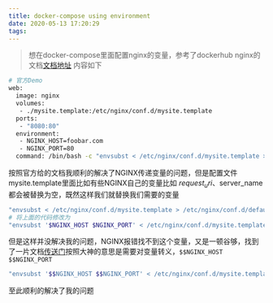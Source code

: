 ```yaml
---
title: docker-compose using environment
date: 2020-05-13 17:20:29
tags:
---
```



> 想在docker-compose里面配置nginx的变量，参考了dockerhub nginx的文档[文档地址](https://hub.docker.com/_/nginx/)  内容如下

```bash
# 官方Demo
web:
  image: nginx
  volumes:
   - ./mysite.template:/etc/nginx/conf.d/mysite.template
  ports:
   - "8080:80"
  environment:
   - NGINX_HOST=foobar.com
   - NGINX_PORT=80
  command: /bin/bash -c "envsubst < /etc/nginx/conf.d/mysite.template > /etc/nginx/conf.d/default.conf && exec nginx -g 'daemon off;'"
```

按照官方给的文档我顺利的解决了NGINX传递变量的问题，但是配置文件mysite.template里面比如有些NGINX自己的变量比如 $request_uri、$server_name 都会被替换为空，既然这样我们就替换我们需要的变量

```bash
"envsubst < /etc/nginx/conf.d/mysite.template > /etc/nginx/conf.d/default.conf && exec nginx -g 'daemon off;'"
# 将上面的代码修改为
"envsubst '$NGINX_HOST $NGINX_PORT' < /etc/nginx/conf.d/mysite.template > /etc/nginx/conf.d/default.conf && exec nginx -g 'daemon off;'"
```

但是这样并没解决我的问题，NGINX报错找不到这个变量，又是一顿谷够，找到了一片文档[传送门](https://github.com/docker-library/docs/issues/496)按照大神的意思是需要对变量转义，`$$NGINX_HOST $$NGINX_PORT`
```bash
"envsubst '$$NGINX_HOST $$NGINX_PORT' < /etc/nginx/conf.d/mysite.template > /etc/nginx/conf.d/default.conf && exec nginx -g 'daemon off;'"
```
至此顺利的解决了我的问题
